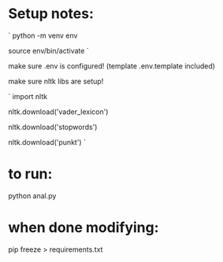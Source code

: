 # Setup notes:
`
python -m venv env

source env/bin/activate
`

make sure .env is configured! (template .env.template included)

make sure nltk libs are setup!

`
import nltk

nltk.download('vader_lexicon')

nltk.download('stopwords')

nltk.download('punkt')
`

# to run:
python anal.py

# when done modifying:
pip freeze > requirements.txt
